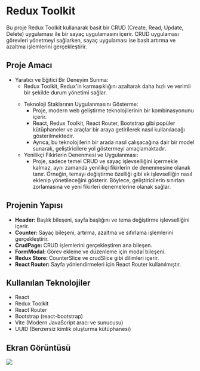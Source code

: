 <h1>Redux Toolkit </h1>

Bu proje Redux Toolkit kullanarak basit bir CRUD (Create, Read, Update, Delete) uygulaması ile bir sayaç uygulamasını içerir. CRUD uygulaması görevleri yönetmeyi sağlarken, sayaç uygulaması ise basit artırma ve azaltma işlemlerini gerçekleştirir.

<h2> Proje Amacı </h2>

<ul>

<li> Yaratıcı ve Eğitici Bir Deneyim Sunma:

<ul>
<li>Redux Toolkit, Redux'in karmaşıklığını azaltarak daha hızlı ve verimli bir şekilde durum yönetimi sağlar.</li>

</ul>
</li>


<ul>
<li> Teknoloji Staklarının Uygulanmasını Gösterme:
<ul>
<li>Proje, modern web geliştirme teknolojilerinin bir kombinasyonunu içerir.</li>
<li>React, Redux Toolkit, React Router, Bootstrap gibi popüler kütüphaneler ve araçlar bir araya getirilerek nasıl kullanılacağı gösterilmektedir.</li>
<li> Ayrıca, bu teknolojilerin bir arada nasıl çalışacağına dair bir model sunarak, geliştiricilere yol göstermeyi amaçlamaktadır.</li>

</ul>
</li>

<li>Yenilikçi Fikirlerin Denenmesi ve Uygulanması:
<ul>
<li>Proje, sadece temel CRUD ve sayaç işlevselliğini içermekle kalmaz, aynı zamanda yenilikçi fikirlerin de denenmesine olanak tanır. Örneğin, temayı değiştirme özelliği gibi ek işlevselliğin nasıl eklenip yönetileceğini gösterir. Böylece, geliştiricilerin sınırları zorlamasına ve yeni fikirleri denemelerine olanak sağlar.</li>

</ul>
</li>
</ul>
</ul>

<h2> Projenin Yapısı </h2>
<ul>
<li><b>Header: </b>Başlık bileşeni, sayfa başlığını ve tema değiştirme işlevselliğini içerir.</li>
<li><b>Counter: </b>Sayaç bileşeni, artırma, azaltma ve sıfırlama işlemlerini gerçekleştirir.</li>
<li><b>CrudPage: </b>CRUD işlemlerini gerçekleştiren ana bileşen.</li>
<li><b>FormModal: </b>Görev ekleme ve düzenleme için modal bileşeni.</li>
<li><b>Redux Store: </b>CounterSlice ve crudSlice gibi dilimleri içerir. </li>
<li><b>React Router: </b>Sayfa yönlendirmeleri için React Router kullanılmıştır.</li>
</ul>

<h2> Kullanılan Teknolojiler </h2>

<ul>
<li>React</li>
<li>Redux Toolkit</li>
<li>React Router</li>
<li>Bootstrap (react-bootstrap)</li>
<li>Vite (Modern JavaScript aracı ve sunucusu)</li>
<li>UUID (Benzersiz kimlik oluşturma kütüphanesi)</li>
</ul>

<h2>Ekran Görüntüsü</h2>

![](./public/reduxGıf.gif)
